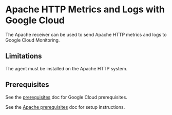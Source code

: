 # Apache HTTP Metrics and Logs with Google Cloud

The Apache receiver can be used to send Apache HTTP metrics and logs to Google Cloud Monitoring.

## Limitations

The agent must be installed on the Apache HTTP system.

## Prerequisites

See the [prerequisites](../README.md) doc for Google Cloud prerequisites.

See the [Apache prerequisites](https://github.com/open-telemetry/opentelemetry-collector-contrib/tree/main/receiver/apachereceiver#prerequisites) doc for setup instructions.
